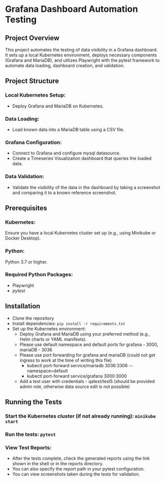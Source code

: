 # Grafana Dashboard Automation Testing

## Project Overview

This project automates the testing of data visibility in a Grafana dashboard. It sets up a local Kubernetes environment, deploys necessary components (Grafana and MariaDB), and utilizes Playwright with the pytest framework to automate data loading, dashboard creation, and validation.

## Project Structure

### Local Kubernetes Setup:

* Deploy Grafana and MariaDB on Kubernetes.

### Data Loading:

* Load known data into a MariaDB table using a CSV file.

### Grafana Configuration:

* Connect to Grafana and configure mysql datasource.
* Create a Timeseries Visualization dashboard that queries the loaded data.

### Data Validation:

* Validate the visibility of the data in the dashboard by taking a screenshot and comparing it to a known reference screenshot.

## Prerequisites

### Kubernetes: 
Ensure you have a local Kubernetes cluster set up (e.g., using Minikube or Docker Desktop).

### Python:
Python 3.7 or higher.

### Required Python Packages:

* Playwright
* pytest

## Installation
* Clone the repository
* Install dependencies:
`pip install -r requirements.txt`
* Set up the Kubernetes environment:
  * Deploy Grafana and MariaDB using your preferred method (e.g., Helm charts or YAML manifests).
  * Please use default namespace and default ports for grafana - 3000, mariaDB - 3036
  * Please use port forwarding for grafana and mariaDB (could not get ingress to work at the time of writing this file)
    * kubectl port-forward service/mariadb 3036:3306 --namespace=default
    * kubectl port-forward service/grafana 3000:3000
  * Add a test user with credentials - qatest/test5 (should be provided admin role, otherwise data source edit is not possible)

## Running the Tests

### Start the Kubernetes cluster (if not already running): `minikube start`
### Run the tests: `pytest`
### View Test Reports: 
* After the tests complete, check the generated reports using the link shown in the shell or in the reports directory. 
* You can also specify the report path in your pytest configuration.
* You can view screenshots taken during the tests for validation.